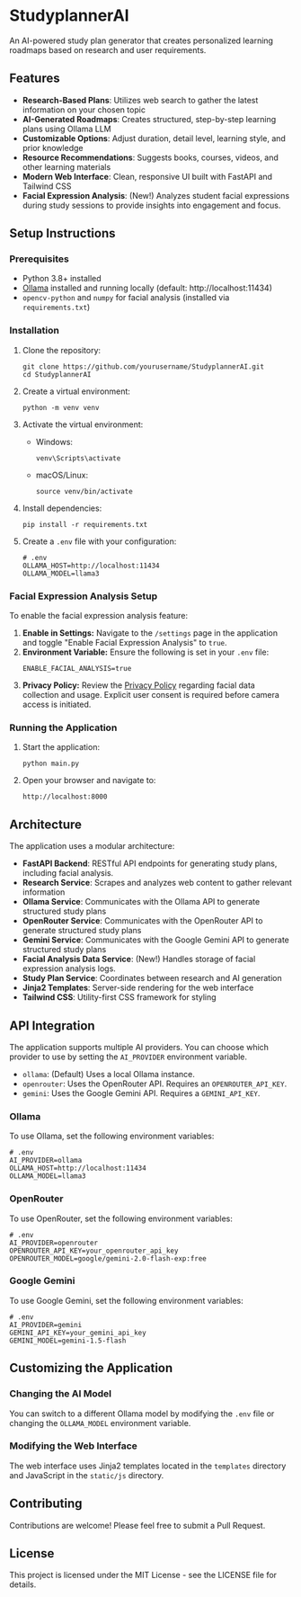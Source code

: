# StudyplannerAI

An AI-powered study plan generator that creates personalized learning roadmaps based on research and user requirements.

## Features

- **Research-Based Plans**: Utilizes web search to gather the latest information on your chosen topic
- **AI-Generated Roadmaps**: Creates structured, step-by-step learning plans using Ollama LLM
- **Customizable Options**: Adjust duration, detail level, learning style, and prior knowledge
- **Resource Recommendations**: Suggests books, courses, videos, and other learning materials
- **Modern Web Interface**: Clean, responsive UI built with FastAPI and Tailwind CSS
- **Facial Expression Analysis**: (New!) Analyzes student facial expressions during study sessions to provide insights into engagement and focus.

## Setup Instructions

### Prerequisites

- Python 3.8+ installed
- [Ollama](https://ollama.ai) installed and running locally (default: http://localhost:11434)
- `opencv-python` and `numpy` for facial analysis (installed via `requirements.txt`)

### Installation

1. Clone the repository:
   ```
   git clone https://github.com/yourusername/StudyplannerAI.git
   cd StudyplannerAI
   ```

2. Create a virtual environment:
   ```
   python -m venv venv
   ```

3. Activate the virtual environment:
   - Windows:
     ```
     venv\Scripts\activate
     ```
   - macOS/Linux:
     ```
     source venv/bin/activate
     ```

4. Install dependencies:
   ```
   pip install -r requirements.txt
   ```

5. Create a `.env` file with your configuration:
   ```
   # .env
   OLLAMA_HOST=http://localhost:11434
   OLLAMA_MODEL=llama3
   ```

### Facial Expression Analysis Setup

To enable the facial expression analysis feature:

1.  **Enable in Settings:** Navigate to the `/settings` page in the application and toggle "Enable Facial Expression Analysis" to `true`.
2.  **Environment Variable:** Ensure the following is set in your `.env` file:
    ```
    ENABLE_FACIAL_ANALYSIS=true
    ```
3.  **Privacy Policy:** Review the [Privacy Policy](PRIVACY_POLICY.md) regarding facial data collection and usage. Explicit user consent is required before camera access is initiated.

### Running the Application

1. Start the application:
   ```
   python main.py
   ```

2. Open your browser and navigate to:
   ```
   http://localhost:8000
   ```

## Architecture

The application uses a modular architecture:

- **FastAPI Backend**: RESTful API endpoints for generating study plans, including facial analysis.
- **Research Service**: Scrapes and analyzes web content to gather relevant information
- **Ollama Service**: Communicates with the Ollama API to generate structured study plans
- **OpenRouter Service**: Communicates with the OpenRouter API to generate structured study plans
- **Gemini Service**: Communicates with the Google Gemini API to generate structured study plans
- **Facial Analysis Data Service**: (New!) Handles storage of facial expression analysis logs.
- **Study Plan Service**: Coordinates between research and AI generation
- **Jinja2 Templates**: Server-side rendering for the web interface
- **Tailwind CSS**: Utility-first CSS framework for styling

## API Integration

The application supports multiple AI providers. You can choose which provider to use by setting the `AI_PROVIDER` environment variable.

- `ollama`: (Default) Uses a local Ollama instance.
- `openrouter`: Uses the OpenRouter API. Requires an `OPENROUTER_API_KEY`.
- `gemini`: Uses the Google Gemini API. Requires a `GEMINI_API_KEY`.

### Ollama

To use Ollama, set the following environment variables:

```
# .env
AI_PROVIDER=ollama
OLLAMA_HOST=http://localhost:11434
OLLAMA_MODEL=llama3
```

### OpenRouter

To use OpenRouter, set the following environment variables:

```
# .env
AI_PROVIDER=openrouter
OPENROUTER_API_KEY=your_openrouter_api_key
OPENROUTER_MODEL=google/gemini-2.0-flash-exp:free
```

### Google Gemini

To use Google Gemini, set the following environment variables:

```
# .env
AI_PROVIDER=gemini
GEMINI_API_KEY=your_gemini_api_key
GEMINI_MODEL=gemini-1.5-flash
```

## Customizing the Application

### Changing the AI Model

You can switch to a different Ollama model by modifying the `.env` file or changing the `OLLAMA_MODEL` environment variable.

### Modifying the Web Interface

The web interface uses Jinja2 templates located in the `templates` directory and JavaScript in the `static/js` directory.

## Contributing

Contributions are welcome! Please feel free to submit a Pull Request.

## License

This project is licensed under the MIT License - see the LICENSE file for details.

